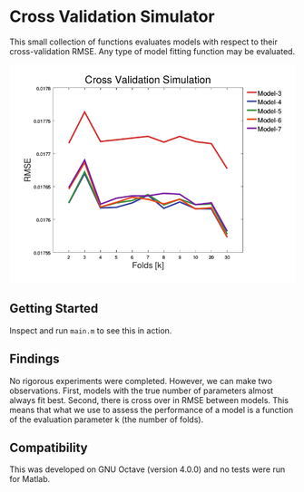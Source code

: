 # Cross Validation Simulator

This small collection of functions evaluates models with respect to their
cross-validation RMSE. Any type of model fitting function may be evaluated.

![Preview](/cross-val-sim.png?raw=true)


## Getting Started

Inspect and run `main.m` to see this in action.

## Findings

No rigorous experiments were completed. However, we can make two 
observations.
First, models with the true number of parameters almost always fit best. 
Second, there is cross over in RMSE between models. This means that what we 
use to assess the performance of a model is a function of the evaluation 
parameter k (the number of folds).

## Compatibility

This was developed on GNU Octave (version 4.0.0) and no tests were run for 
Matlab.
